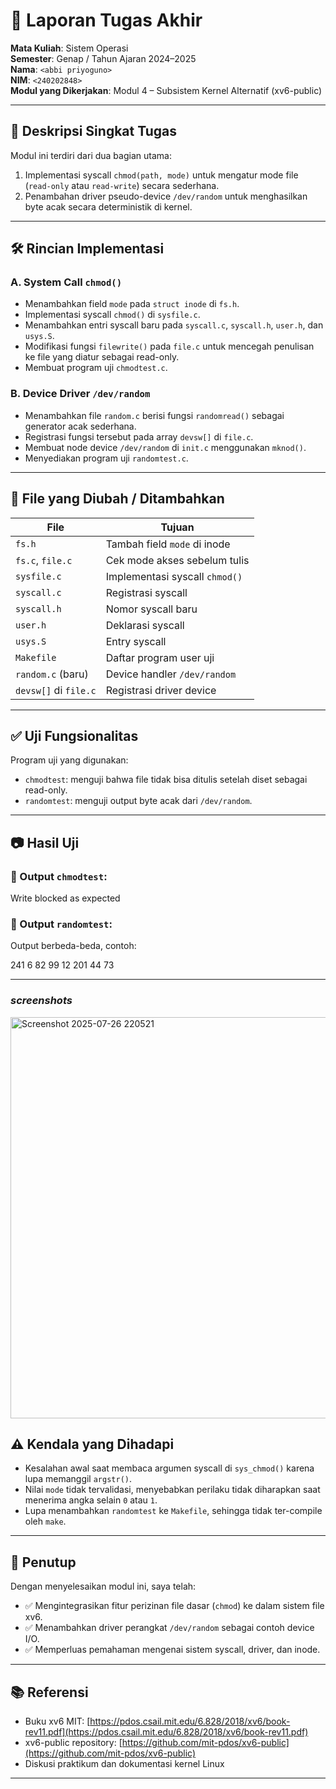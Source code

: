 # 📝 Laporan Tugas Akhir

**Mata Kuliah**: Sistem Operasi  
**Semester**: Genap / Tahun Ajaran 2024–2025  
**Nama**: `<abbi priyoguno>`  
**NIM**: `<240202848>`  
**Modul yang Dikerjakan**: Modul 4 – Subsistem Kernel Alternatif (xv6-public)  

---

## 📌 Deskripsi Singkat Tugas

Modul ini terdiri dari dua bagian utama:

1. Implementasi syscall `chmod(path, mode)` untuk mengatur mode file (`read-only` atau `read-write`) secara sederhana.
2. Penambahan driver pseudo-device `/dev/random` untuk menghasilkan byte acak secara deterministik di kernel.

---

## 🛠️ Rincian Implementasi

### A. System Call `chmod()`

- Menambahkan field `mode` pada `struct inode` di `fs.h`.
- Implementasi syscall `chmod()` di `sysfile.c`.
- Menambahkan entri syscall baru pada `syscall.c`, `syscall.h`, `user.h`, dan `usys.S`.
- Modifikasi fungsi `filewrite()` pada `file.c` untuk mencegah penulisan ke file yang diatur sebagai read-only.
- Membuat program uji `chmodtest.c`.

### B. Device Driver `/dev/random`

- Menambahkan file `random.c` berisi fungsi `randomread()` sebagai generator acak sederhana.
- Registrasi fungsi tersebut pada array `devsw[]` di `file.c`.
- Membuat node device `/dev/random` di `init.c` menggunakan `mknod()`.
- Menyediakan program uji `randomtest.c`.

---

## 📂 File yang Diubah / Ditambahkan

| File                  | Tujuan                         |
| --------------------- | ------------------------------ |
| `fs.h`                | Tambah field `mode` di inode   |
| `fs.c`, `file.c`      | Cek mode akses sebelum tulis   |
| `sysfile.c`           | Implementasi syscall `chmod()` |
| `syscall.c`           | Registrasi syscall             |
| `syscall.h`           | Nomor syscall baru             |
| `user.h`              | Deklarasi syscall              |
| `usys.S`              | Entry syscall                  |
| `Makefile`            | Daftar program user uji        |
| `random.c` (baru)     | Device handler `/dev/random`   |
| `devsw[]` di `file.c` | Registrasi driver device       |

---

## ✅ Uji Fungsionalitas

Program uji yang digunakan:

- `chmodtest`: menguji bahwa file tidak bisa ditulis setelah diset sebagai read-only.
- `randomtest`: menguji output byte acak dari `/dev/random`.

---

## 📷 Hasil Uji

### 📍 Output `chmodtest`:

Write blocked as expected

### 📍 Output `randomtest`:

Output berbeda-beda, contoh:

241 6 82 99 12 201 44 73


---
### *screenshots*

<img width="969" height="642" alt="Screenshot 2025-07-26 220521" src="https://github.com/user-attachments/assets/9f36c1b3-9273-4891-a5e1-07e6dc900cc4" />




## ⚠️ Kendala yang Dihadapi

- Kesalahan awal saat membaca argumen syscall di `sys_chmod()` karena lupa memanggil `argstr()`.
- Nilai `mode` tidak tervalidasi, menyebabkan perilaku tidak diharapkan saat menerima angka selain `0` atau `1`.
- Lupa menambahkan `randomtest` ke `Makefile`, sehingga tidak ter-compile oleh `make`.

---

## 📘 Penutup

Dengan menyelesaikan modul ini, saya telah:

- ✅ Mengintegrasikan fitur perizinan file dasar (`chmod`) ke dalam sistem file xv6.
- ✅ Menambahkan driver perangkat `/dev/random` sebagai contoh device I/O.
- ✅ Memperluas pemahaman mengenai sistem syscall, driver, dan inode.

---

## 📚 Referensi

- Buku xv6 MIT: [https://pdos.csail.mit.edu/6.828/2018/xv6/book-rev11.pdf](https://pdos.csail.mit.edu/6.828/2018/xv6/book-rev11.pdf)
- xv6-public repository: [https://github.com/mit-pdos/xv6-public](https://github.com/mit-pdos/xv6-public)
- Diskusi praktikum dan dokumentasi kernel Linux

---
